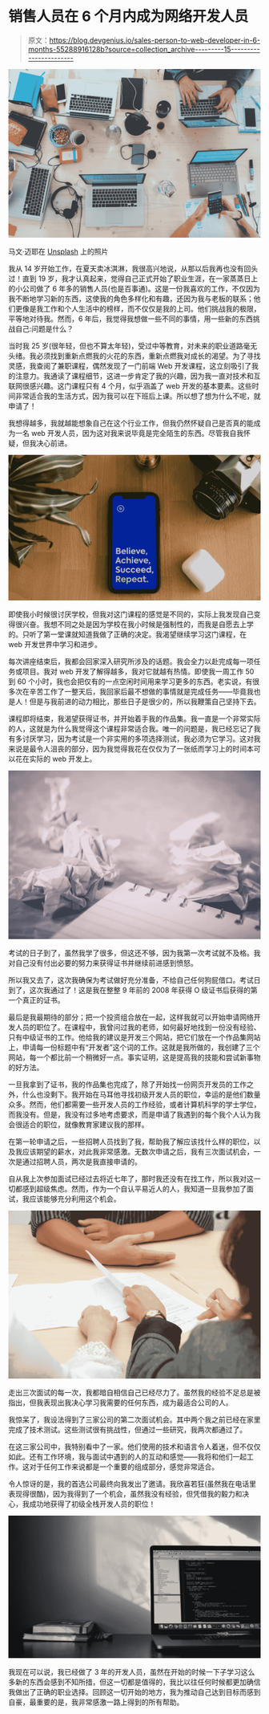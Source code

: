 # 销售人员在 6 个月内成为网络开发人员

> 原文：<https://blog.devgenius.io/sales-person-to-web-developer-in-6-months-55288916128b?source=collection_archive---------15----------------------->

![](img/bb307ed94397dc04fd83d06410af27d2.png)

马文·迈耶在 [Unsplash](https://unsplash.com?utm_source=medium&utm_medium=referral) 上的照片

我从 14 岁开始工作，在夏天卖冰淇淋，我很高兴地说，从那以后我再也没有回头过！直到 19 岁，我才认真起来，觉得自己正式开始了职业生涯，在一家蒸蒸日上的小公司做了 6 年多的销售人员(也是百事通)。这是一份我喜欢的工作，不仅因为我不断地学习新的东西，这使我的角色多样化和有趣，还因为我与老板的联系；他们更像是我工作和个人生活中的榜样，而不仅仅是我的上司。他们挑战我的极限，平等地对待我。然而，6 年后，我觉得我想做一些不同的事情，用一些新的东西挑战自己:问题是什么？

当时我 25 岁(很年轻，但也不算太年轻)，受过中等教育，对未来的职业道路毫无头绪。我必须找到重新点燃我的火花的东西，重新点燃我对成长的渴望。为了寻找灵感，我查阅了兼职课程，偶然发现了一门前端 Web 开发课程，这立刻吸引了我的注意力。我通读了课程细节，这进一步肯定了我的兴趣，因为我一直对技术和互联网很感兴趣。这门课程只有 4 个月，似乎涵盖了 web 开发的基本要素。这些时间非常适合我的生活方式，因为我可以在下班后上课。所以想了想为什么不呢，就申请了！

我想得越多，我就越能想象自己在这个行业工作，但我仍然怀疑自己是否真的能成为一名 web 开发人员，因为这对我来说毕竟是完全陌生的东西。尽管我自我怀疑，但我决心前进。

![](img/9aa49ef16afd5a7700e488c8d6ffc6a0.png)

即使我小时候很讨厌学校，但我对这门课程的感觉是不同的，实际上我发现自己变得很兴奋。我想不同之处是因为学校在我小时候是强制性的，而我是自愿去上学的。只听了第一堂课就知道我做了正确的决定。我渴望继续学习这门课程，在 web 开发世界中学习和进步。

每次讲座结束后，我都会回家深入研究所涉及的话题。我会全力以赴完成每一项任务或项目。我对 web 开发了解得越多，我对它就越有热情。即使我一周工作 50 到 60 个小时，我也会把仅有的一点空闲时间用来学习更多的东西。老实说，有很多次在辛苦工作了一整天后，我回家后最不想做的事情就是完成任务——毕竟我也是人！但是与我前进的动力相比，那些日子是很少的，所以我鞭策自己坚持下去。

课程即将结束，我渴望获得证书，并开始着手我的作品集。我一直是一个非常实际的人，这就是为什么我觉得这个课程非常适合我。唯一的问题是，我已经忘记了我有多讨厌学习，因为考试是一个非实用的多项选择测试，我必须为它学习。这对我来说是最令人沮丧的部分，因为我觉得我花在仅仅为了一张纸而学习上的时间本可以花在实际的 web 开发上。

![](img/d5486f0fbce2ba72f86dc216b6e905ee.png)

考试的日子到了，虽然我学了很多，但这还不够，因为我第一次考试就不及格。我对自己没有付出必要的努力来获得证书并继续前进感到愤怒。

所以我又去了，这次我确保为考试做好充分准备，不给自己任何狗屁借口。考试日到了，这次我通过了！这是我在整整 9 年前的 2008 年获得 O 级证书后获得的第一个真正的证书。

最后是我最期待的部分；把一个投资组合放在一起，这样我就可以开始申请网络开发人员的职位了。在课程中，我曾问过我的老师，如何最好地找到一份没有经验、只有中级证书的工作。他给我的建议是开发三个网站，把它们放在一个作品集网站上，申请每一份标题中有“开发者”这个词的工作。这就是我所做的，我创建了三个网站，每一个都比前一个稍微好一点。事实证明，这是提高我的技能和尝试新事物的好方法。

一旦我拿到了证书，我的作品集也完成了，除了开始找一份网页开发员的工作之外，什么也没剩下。我开始在马耳他寻找初级开发人员的职位，幸运的是他们数量众多。然而，他们都需要一些开发人员的工作经验，或者计算机科学的学士学位，而我没有。但是，我没有过多地考虑要求，而是申请了我遇到的每个我个人认为我会很适合的职位，就像教育家建议我的那样。

在第一轮申请之后，一些招聘人员找到了我，帮助我了解应该找什么样的职位，以及我应该期望的薪水，对此我非常感激。无数次申请之后，我有三次面试机会，一次是通过招聘人员，两次是我直接申请的。

自从我上次参加面试已经过去将近七年了，那时我还没有在找工作，所以我对这一切都感到超级焦虑。然而，作为一个自认平易近人的人，我知道一旦我参加了面试，我应该能够充分利用这个机会。

![](img/ad634c491b6da3ffd8f07b59bc3f2fee.png)

走出三次面试的每一次，我都暗自相信自己已经尽力了。虽然我的经验不足总是被指出，但我表现出我决心学习我需要的任何东西，成为最适合公司的人。

我惊呆了，我设法得到了三家公司的第二次面试机会。其中两个我之前已经在家里完成了技术测试。这些测试很有挑战性，但通过一些研究，我两次都通过了。

在这三家公司中，我特别看中了一家。他们使用的技术和语言令人着迷，但不仅仅如此。还有工作环境，我与面试中遇到的人的互动和感觉——我将和他们一起工作。这对于任何工作来说都是一个重要的组成部分，感觉非常适合。

令人惊讶的是，我的首选公司最终向我发出了邀请。我欣喜若狂(虽然我在电话里表现得很酷)，因为我得到了一个机会，虽然我没有经验，但凭借我的毅力和决心，我成功地获得了初级全栈开发人员的职位！

![](img/d5f1a464e496c8cd03205b4a1cf5d6aa.png)

我现在可以说，我已经做了 3 年的开发人员，虽然在开始的时候一下子学习这么多新的东西会感到不知所措，但这一切都是值得的，我比以往任何时候都更加确信我做出了正确的职业选择。回顾这一切开始的地方，我为推动自己达到目标而感到自豪，最重要的是，我非常感激一路上得到的所有帮助。